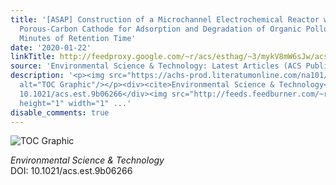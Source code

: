```yaml
---
title: '[ASAP] Construction of a Microchannel Electrochemical Reactor with a Monolithic
  Porous-Carbon Cathode for Adsorption and Degradation of Organic Pollutants in Several
  Minutes of Retention Time'
date: '2020-01-22'
linkTitle: http://feedproxy.google.com/~r/acs/esthag/~3/mykV8mW6sJw/acs.est.9b06266
source: 'Environmental Science & Technology: Latest Articles (ACS Publications)'
description: '<p><img src="https://achs-prod.literatumonline.com/na101/home/literatum/publisher/achs/journals/content/esthag/0/esthag.ahead-of-print/acs.est.9b06266/20200122/images/medium/es9b06266_0007.gif"
  alt="TOC Graphic"/></p><div><cite>Environmental Science & Technology</cite></div><div>DOI:
  10.1021/acs.est.9b06266</div><img src="http://feeds.feedburner.com/~r/acs/esthag/~4/mykV8mW6sJw"
  height="1" width="1" ...'
disable_comments: true
---
```

<p><img src="https://achs-prod.literatumonline.com/na101/home/literatum/publisher/achs/journals/content/esthag/0/esthag.ahead-of-print/acs.est.9b06266/20200122/images/medium/es9b06266_0007.gif" alt="TOC Graphic"/></p><div><cite>Environmental Science & Technology</cite></div><div>DOI: 10.1021/acs.est.9b06266</div><img src="http://feeds.feedburner.com/~r/acs/esthag/~4/mykV8mW6sJw" height="1" width="1" ...